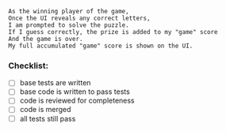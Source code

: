 ```
As the winning player of the game,
Once the UI reveals any correct letters,
I am prompted to solve the puzzle.
If I guess correctly, the prize is added to my "game" score
And the game is over.
My full accumulated "game" score is shown on the UI.
```

### Checklist:

- [ ] base tests are written
- [ ] base code is written to pass tests
- [ ] code is reviewed for completeness
- [ ] code is merged
- [ ] all tests still pass
